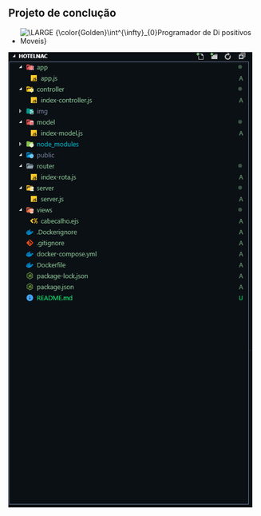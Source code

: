 ##  Projeto de conclução 
  - <img src="https://latex.codecogs.com/svg.latex?\inline&space;\LARGE&space;{\color{Golden}\int^{\infty}_{0}Programador&space;de&space;Di&space;positivos&space;Moveis}" title="\LARGE {\color{Golden}\int^{\infty}_{0}Programador de Di positivos Moveis}" />

![](./img/myTemplateMVC.png)
